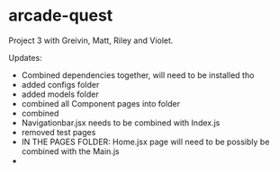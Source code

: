 # arcade-quest
Project 3 with Greivin, Matt, Riley and Violet.


Updates:

- Combined dependencies together, will need to be installed tho
- added configs folder
- added models folder
- combined all Component pages into folder
- combined 
- Navigationbar.jsx needs to be combined with Index.js
- removed test pages
- IN THE PAGES FOLDER: Home.jsx page will need to be possibly be combined with the Main.js
- 
